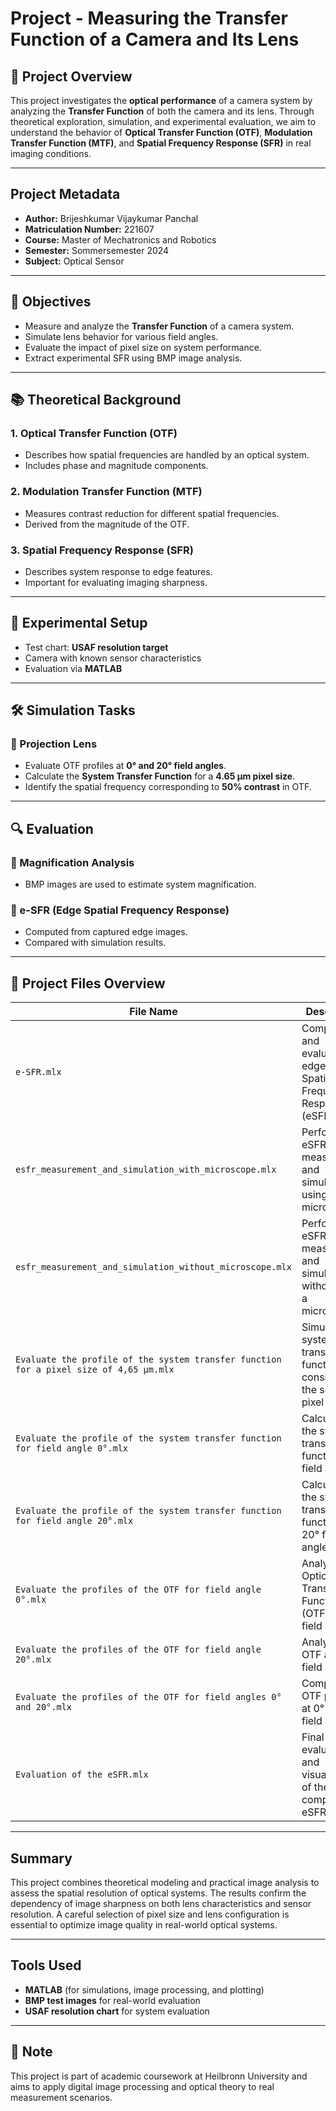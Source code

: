 # Project - Measuring the Transfer Function of a Camera and Its Lens

## 📌 Project Overview
This project investigates the **optical performance** of a camera system by analyzing the **Transfer Function** of both the camera and its lens. Through theoretical exploration, simulation, and experimental evaluation, we aim to understand the behavior of **Optical Transfer Function (OTF)**, **Modulation Transfer Function (MTF)**, and **Spatial Frequency Response (SFR)** in real imaging conditions.

---

## Project Metadata

- **Author:** Brijeshkumar Vijaykumar Panchal
- **Matriculation Number:** 221607
- **Course:** Master of Mechatronics and Robotics  
- **Semester:** Sommersemester 2024  
- **Subject:** Optical Sensor

---

## 🎯 Objectives
- Measure and analyze the **Transfer Function** of a camera system.
- Simulate lens behavior for various field angles.
- Evaluate the impact of pixel size on system performance.
- Extract experimental SFR using BMP image analysis.

---

## 📚 Theoretical Background

### 1. Optical Transfer Function (OTF)
- Describes how spatial frequencies are handled by an optical system.
- Includes phase and magnitude components.

### 2. Modulation Transfer Function (MTF)
- Measures contrast reduction for different spatial frequencies.
- Derived from the magnitude of the OTF.

### 3. Spatial Frequency Response (SFR)
- Describes system response to edge features.
- Important for evaluating imaging sharpness.

---

## 🧪 Experimental Setup
- Test chart: **USAF resolution target**
- Camera with known sensor characteristics
- Evaluation via **MATLAB**

---

## 🛠️ Simulation Tasks

### 📌 Projection Lens
- Evaluate OTF profiles at **0° and 20° field angles**.
- Calculate the **System Transfer Function** for a **4.65 μm pixel size**.
- Identify the spatial frequency corresponding to **50% contrast** in OTF.

---

## 🔍 Evaluation

### 🔹 Magnification Analysis
- BMP images are used to estimate system magnification.

### 🔹 e-SFR (Edge Spatial Frequency Response)
- Computed from captured edge images.
- Compared with simulation results.

---

## 📁 Project Files Overview

| File Name | Description |
|----------|-------------|
| `e-SFR.mlx` | Computes and evaluates the edge-based Spatial Frequency Response (eSFR). |
| `esfr_measurement_and_simulation_with_microscope.mlx` | Performs eSFR measurement and simulation using a microscope. |
| `esfr_measurement_and_simulation_without_microscope.mlx` | Performs eSFR measurement and simulation without using a microscope. |
| `Evaluate the profile of the system transfer function for a pixel size of 4,65 μm.mlx` | Simulates the system transfer function considering the sensor’s pixel size. |
| `Evaluate the profile of the system transfer function for field angle 0°.mlx` | Calculates the system transfer function at 0° field angle. |
| `Evaluate the profile of the system transfer function for field angle 20°.mlx` | Calculates the system transfer function at 20° field angle. |
| `Evaluate the profiles of the OTF for field angle 0°.mlx` | Analyzes the Optical Transfer Function (OTF) at 0° field angle. |
| `Evaluate the profiles of the OTF for field angle 20°.mlx` | Analyzes the OTF at 20° field angle. |
| `Evaluate the profiles of the OTF for field angles 0° and 20°.mlx` | Compares OTF profiles at 0° and 20° field angles. |
| `Evaluation of the eSFR.mlx` | Final evaluation and visualization of the computed eSFR results. |

---

## Summary
This project combines theoretical modeling and practical image analysis to assess the spatial resolution of optical systems. The results confirm the dependency of image sharpness on both lens characteristics and sensor resolution. A careful selection of pixel size and lens configuration is essential to optimize image quality in real-world optical systems.

---

## Tools Used
- **MATLAB** (for simulations, image processing, and plotting)
- **BMP test images** for real-world evaluation
- **USAF resolution chart** for system evaluation

---

## 📌 Note
This project is part of academic coursework at Heilbronn University and aims to apply digital image processing and optical theory to real measurement scenarios.
